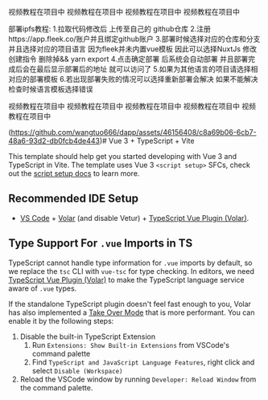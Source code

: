 视频教程在项目中
视频教程在项目中
视频教程在项目中
视频教程在项目中


部署ipfs教程:
1.拉取代码修改后 上传至自己的 github仓库
2.注册https://app.fleek.co/账户并且绑定github账户
3.部署时候选择对应的仓库和分支 并且选择对应的项目语言 因为fleek并未内置vue模板 因此可以选择NuxtJs 修改创建指令 删除掉&& yarn export
4.点击确定部署 后系统会自动部署 并且部署完成后会在最后显示部署后的地址 就可以访问了 
5.如果为其他语言的项目请选择相对应的部署模板
6.若出现部署失败的情况可以选择重新部署会解决  如果不能解决  检查时候语言模板选择错误

视频教程在项目中
视频教程在项目中
视频教程在项目中
视频教程在项目中
视频教程在项目中


(https://github.com/wangtuo666/dapp/assets/46156408/c8a69b06-6cb7-48a6-93d2-db0fcb4de443)# Vue 3 + TypeScript + Vite

This template should help get you started developing with Vue 3 and TypeScript in Vite. The template uses Vue 3 `<script setup>` SFCs, check out the [script setup docs](https://v3.vuejs.org/api/sfc-script-setup.html#sfc-script-setup) to learn more.

## Recommended IDE Setup

- [VS Code](https://code.visualstudio.com/) + [Volar](https://marketplace.visualstudio.com/items?itemName=Vue.volar) (and disable Vetur) + [TypeScript Vue Plugin (Volar)](https://marketplace.visualstudio.com/items?itemName=Vue.vscode-typescript-vue-plugin).

## Type Support For `.vue` Imports in TS

TypeScript cannot handle type information for `.vue` imports by default, so we replace the `tsc` CLI with `vue-tsc` for type checking. In editors, we need [TypeScript Vue Plugin (Volar)](https://marketplace.visualstudio.com/items?itemName=Vue.vscode-typescript-vue-plugin) to make the TypeScript language service aware of `.vue` types.

If the standalone TypeScript plugin doesn't feel fast enough to you, Volar has also implemented a [Take Over Mode](https://github.com/johnsoncodehk/volar/discussions/471#discussioncomment-1361669) that is more performant. You can enable it by the following steps:

1. Disable the built-in TypeScript Extension
   1. Run `Extensions: Show Built-in Extensions` from VSCode's command palette
   2. Find `TypeScript and JavaScript Language Features`, right click and select `Disable (Workspace)`
2. Reload the VSCode window by running `Developer: Reload Window` from the command palette.


